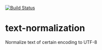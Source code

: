 [![Build Status](https://weidongxu.visualstudio.com/appservice/_apis/build/status/weidongxu84.text-normalization?branchName=master)](https://weidongxu.visualstudio.com/appservice/_build/latest?definitionId=1&branchName=master)

# text-normalization
Normalize text of certain encoding to UTF-8

